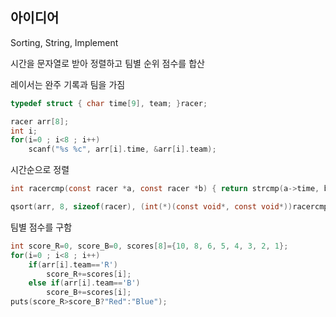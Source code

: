 ## 아이디어
Sorting, String, Implement

시간을 문자열로 받아 정렬하고 팀별 순위 점수를 합산

레이서는 완주 기록과 팀을 가짐
```c
typedef struct { char time[9], team; }racer;

racer arr[8];
int i;
for(i=0 ; i<8 ; i++)
	scanf("%s %c", arr[i].time, &arr[i].team);
```
시간순으로 정렬
```c
int racercmp(const racer *a, const racer *b) { return strcmp(a->time, b->time); }

qsort(arr, 8, sizeof(racer), (int(*)(const void*, const void*))racercmp);
```
팀별 점수를 구함
```c
int score_R=0, score_B=0, scores[8]={10, 8, 6, 5, 4, 3, 2, 1};
for(i=0 ; i<8 ; i++)
	if(arr[i].team=='R')
		score_R+=scores[i];
	else if(arr[i].team=='B')
		score_B+=scores[i];
puts(score_R>score_B?"Red":"Blue");
```